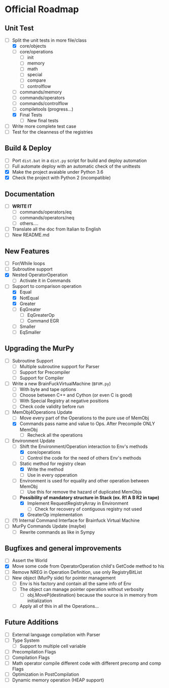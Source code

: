 # Official Roadmap
## Unit Test
- [ ] Split the unit tests in more file/class
    - [x] core/objects
    - [ ] core/operations
        - [ ] init
        - [ ] memory
        - [ ] math
        - [ ] special
        - [ ] compare
        - [ ] controlflow
    - [ ] commands/memory
    - [ ] commands/operators
    - [ ] commands/controlflow
    - [ ] compiletools (progress...)
    - [x] Final Tests
        - [ ] New final tests
- [ ] Write more complete test case
- [ ] Test for the cleanness of the registries
## Build & Deploy
- [ ] Port `dist.bat` in a `dist.py` script for build and deploy automation
- [ ] Full automate deploy with an automatic check of the unittests
- [x] Make the project avaiable under Python 3.6
- [x] Check the project with Python 2 (incompatible)
## Documentation
- [ ] **WRITE IT**
    - [ ] commands/operators/eq
    - [ ] commands/operators/neq
    - [ ] others....
- [ ] Translate all the doc from Italian to English
- [ ] New README.md
## New Features
- [ ] For/While loops
- [ ] Subroutine support
- [x] Nested OperatorOperation
    - [ ] Activate it in Commands
- [ ] Support to comparison operation
    - [x] Equal
    - [x] NotEqual
    - [x] Greater
    - [ ] EqGreater
        - [ ] EqGreaterOp
        - [ ] Command EGR
    - [ ] Smaller
    - [ ] EqSmaller
## Upgrading the MurPy
- [ ] Subroutine Support
    - [ ] Multiple subroutine support for Parser
    - [ ] Support for Precompiler
    - [ ] Support for Compiler
- [ ] Write a new BrainFuckVirtualMachine (`BFVM.py`)
    - [ ] With byte and tape options
    - [ ] Choose between C++ and Cython (or even C is good)
    - [ ] With Special Registry at negative positions
    - [ ] Check code validity before run
- [ ] MemObj4Operations Update
    - [ ] Move every part of the Operations to the pure use of MemObj
    - [x] Commands pass name and value to Ops. After Precompile ONLY MemObj
        - [ ] Recheck all the operations
- [ ] Environment Update
    - [ ] Shift the Environment/Operation interaction to Env's methods
        - [x] core/operations
        - [ ] Control the code for the need of others Env's methods
    - [ ] Static method for registry clean
        - [x] Write the method
        - [ ] Use in every opperation
    - [ ] Environment is used for equality and other operation between MemObj
        - [ ] Use this for remove the hazard of duplicated MemObjs
    - [ ] **Possibility of mandatory structure in Stack (ex. R1 A B R2 in tape)**
        - [x] Implement RequestRegistryArray in Environment
            - [ ] Check for recovery of contiguous registry not used
        - [x] GreaterOp implementation
- [ ] (?) Internal Command Interface for Brainfuck Virtual Machine
- [ ] MurPy Commands Update (maybe)
    - [ ] Rewrite commands as like in Sympy
## Bugfixes and general improvements
- [ ] Assert the World
- [x] Move some code from OperatorOperation child's GetCode method to his
- [ ] Remove NREG in Operation Definition, use only RegistryBitList
- [ ] New object (MurPy side) for pointer management
    - [ ] Env is his factory and contain all the same info of Env
    - [ ] The object can manage pointer operation without verbosity
        - [ ] obj.MoveP(destination) because the source is in memory from initialization
    - [ ] Apply all of this in all the Operations...
## Future Additions
- [ ] External language compilation with Parser
- [ ] Type System
    - [ ] Support to multiple cell variable
- [ ] Precompilation Flags
- [ ] Compilation Flags
- [ ] Math operator compile different code with different precomp and comp Flags
- [ ] Optimization in PostCompilation
- [ ] Dynamic memory operation (HEAP support)
